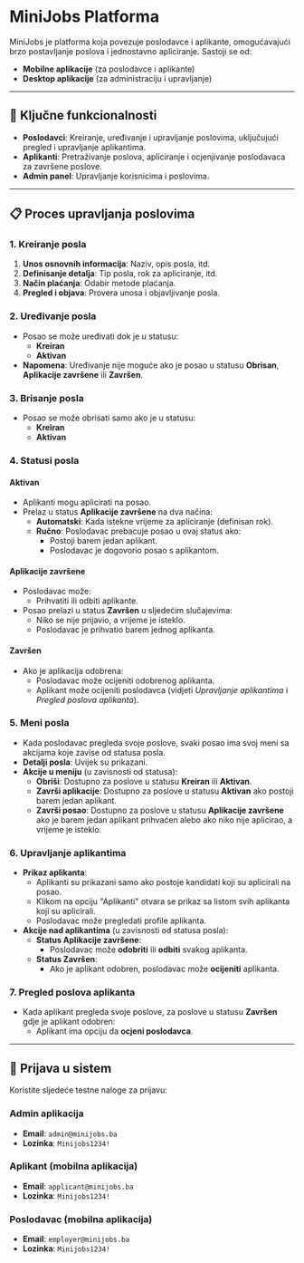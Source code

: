 # MiniJobs Platforma

MiniJobs je platforma koja povezuje poslodavce i aplikante, omogućavajući brzo postavljanje poslova i jednostavno apliciranje. Sastoji se od:

- **Mobilne aplikacije** (za poslodavce i aplikante)
- **Desktop aplikacije** (za administraciju i upravljanje)

---

## 🚀 Ključne funkcionalnosti

- **Poslodavci**: Kreiranje, uređivanje i upravljanje poslovima, uključujući pregled i upravljanje aplikantima.
- **Aplikanti**: Pretraživanje poslova, apliciranje i ocjenjivanje poslodavaca za završene poslove.
- **Admin panel**: Upravljanje korisnicima i poslovima.

---

## 📋 Proces upravljanja poslovima

### 1. Kreiranje posla
1. **Unos osnovnih informacija**: Naziv, opis posla, itd.
2. **Definisanje detalja**: Tip posla, rok za apliciranje, itd.
3. **Način plaćanja**: Odabir metode plaćanja.
4. **Pregled i objava**: Provera unosa i objavljivanje posla.

### 2. Uređivanje posla
- Posao se može uređivati dok je u statusu:
  - **Kreiran**
  - **Aktivan**
- **Napomena**: Uređivanje nije moguće ako je posao u statusu **Obrisan**, **Aplikacije završene** ili **Završen**.

### 3. Brisanje posla
- Posao se može obrisati samo ako je u statusu:
  - **Kreiran**
  - **Aktivan**

### 4. Statusi posla

#### **Aktivan**
- Aplikanti mogu aplicirati na posao.
- Prelaz u status **Aplikacije završene** na dva načina:
  - **Automatski**: Kada istekne vrijeme za apliciranje (definisan rok).
  - **Ručno**: Poslodavac prebacuje posao u ovaj status ako:
    - Postoji barem jedan aplikant.
    - Poslodavac je dogovorio posao s aplikantom.

#### **Aplikacije završene**
- Poslodavac može:
  - Prihvatiti ili odbiti aplikante.
- Posao prelazi u status **Završen** u sljedećim slučajevima:
  - Niko se nije prijavio, a vrijeme je isteklo.
  - Poslodavac je prihvatio barem jednog aplikanta.

#### **Završen**
- Ako je aplikacija odobrena:
  - Poslodavac može ocijeniti odobrenog aplikanta.
  - Aplikant može ocijeniti poslodavca (vidjeti *Upravljanje aplikantima* i *Pregled poslova aplikanta*).

### 5. Meni posla
- Kada poslodavac pregleda svoje poslove, svaki posao ima svoj meni sa akcijama koje zavise od statusa posla.
- **Detalji posla**: Uvijek su prikazani.
- **Akcije u meniju** (u zavisnosti od statusa):
  - **Obriši**: Dostupno za poslove u statusu **Kreiran** ili **Aktivan**.
  - **Završi aplikacije**: Dostupno za poslove u statusu **Aktivan** ako postoji barem jedan aplikant.
  - **Završi posao**: Dostupno za poslove u statusu **Aplikacije završene** ako je barem jedan aplikant prihvaćen alebo ako niko nije aplicirao, a vrijeme je isteklo.

### 6. Upravljanje aplikantima
- **Prikaz aplikanta**:
  - Aplikanti su prikazani samo ako postoje kandidati koji su aplicirali na posao.
  - Klikom na opciju "Aplikanti" otvara se prikaz sa listom svih aplikanta koji su aplicirali.
  - Poslodavac može pregledati profile aplikanta.
- **Akcije nad aplikantima** (u zavisnosti od statusa posla):
  - **Status Aplikacije završene**:
    - Poslodavac može **odobriti** ili **odbiti** svakog aplikanta.
  - **Status Završen**:
    - Ako je aplikant odobren, poslodavac može **ocijeniti** aplikanta.

### 7. Pregled poslova aplikanta
- Kada aplikant pregleda svoje poslove, za poslove u statusu **Završen** gdje je aplikant odobren:
  - Aplikant ima opciju da **ocjeni poslodavca**.

---

## 📲 Prijava u sistem

Koristite sljedeće testne naloge za prijavu:

### Admin aplikacija
- **Email**: `admin@minijobs.ba`
- **Lozinka**: `Minijobs1234!`

### Aplikant (mobilna aplikacija)
- **Email**: `applicant@minijobs.ba`
- **Lozinka**: `Minijobs1234!`

### Poslodavac (mobilna aplikacija)
- **Email**: `employer@minijobs.ba`
- **Lozinka**: `Minijobs1234!`
